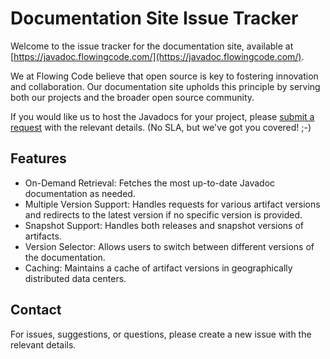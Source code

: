 # Documentation Site Issue Tracker

Welcome to the issue tracker for the documentation site, available at [https://javadoc.flowingcode.com/](https://javadoc.flowingcode.com/).

We at Flowing Code believe that open source is key to fostering innovation and collaboration.
Our documentation site upholds this principle by serving both our projects and the broader open source community.

If you would like us to host the Javadocs for your project, please [submit a request](https://github.com/FlowingCode/javadoc-site/issues/new?template=javadoc.yml&title=Add+groupId%3AartifactId) with the relevant details. (No SLA, but we've got you covered! ;-)

## Features

- On-Demand Retrieval: Fetches the most up-to-date Javadoc documentation as needed.
- Multiple Version Support: Handles requests for various artifact versions and redirects to the latest version if no specific version is provided.
- Snapshot Support: Handles both releases and snapshot versions of artifacts.
- Version Selector: Allows users to switch between different versions of the documentation.
- Caching: Maintains a cache of artifact versions in geographically distributed data centers.

## Contact

For issues, suggestions, or questions, please create a new issue with the relevant details.
